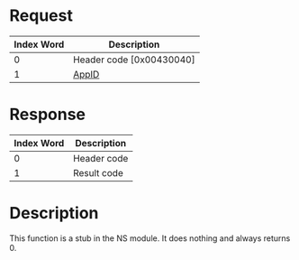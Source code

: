 # Request

| Index Word | Description                                    |
|------------|------------------------------------------------|
| 0          | Header code \[0x00430040\]                     |
| 1          | [AppID](NS_and_APT_Services#AppIDs "wikilink") |

# Response

| Index Word | Description |
|------------|-------------|
| 0          | Header code |
| 1          | Result code |

# Description

This function is a stub in the NS module. It does nothing and always
returns 0.